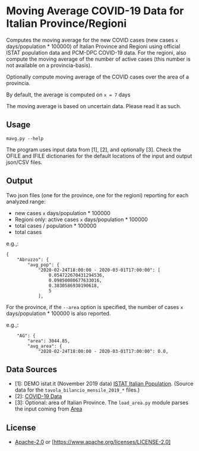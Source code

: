 # Moving Average COVID-19 Data for Italian Province/Regioni

Computes the moving average for the new COVID cases (new cases `x` days/population * 100000) of Italian Province and Regioni using official ISTAT population data and PCM-DPC COVID-19 data.
For the regioni, also compute the moving average of the number of active cases (this number is not available on a provincia-basis).

Optionally compute moving average of the COVID cases over the area of a provincia.

By default, the average is computed on `x = 7` days

The moving average is based on uncertain data. Please read it as such.

## Usage

```
mavg.py --help
```

The program uses input data from [1], [2], and optionally [3]. Check the OFILE and IFILE dictionaries for the default locations of the input and output json/CSV files.

## Output

Two json files (one for the province, one for the regioni) reporting for each analyzed range:
- new cases `x` days/population * 100000
- Regioni only: active cases `x` days/population * 100000
- total cases / population * 100000
- total cases

e.g.,:
```
{
    "Abruzzo": {
        "avg_pop": {
            "2020-02-24T18:00:00 - 2020-03-01T17:00:00": [
                0.054722670431294536,
                0.09850080677633016,
                0.3830586930190618,
                5
            ],
```

For the province, if the `--area` option is specified, the number of cases `x` days/population * 100000 is also reported.

e.g.,:
```
    "AG": {
        "area": 3044.85,
        "avg_area": {
            "2020-02-24T18:00:00 - 2020-03-01T17:00:00": 0.0,
```

## Data Sources
- [1]: DEMO istat.it (November 2019 data) [ISTAT Italian Population](http://demo.istat.it/bilmens2019gen/index02.html). (Source data for the `tavola_bilancio_mensile_2019_*` files.)
- [2]: [COVID-19 Data](https://github.com/pcm-dpc/COVID-19/)
- [3]: Optional: area of Italian Province. The `load_area.py` module parses the input coming from [Area](https://github.com/MatteoHenryChinaski/Comuni-Italiani-2018-Sql-Json-excel.git)

## License
- [Apache-2.0](LICENSE) or [https://www.apache.org/licenses/LICENSE-2.0]
